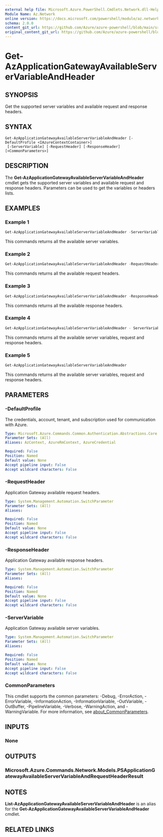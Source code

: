 ```yaml
---
external help file: Microsoft.Azure.PowerShell.Cmdlets.Network.dll-Help.xml
Module Name: Az.Network
online version: https://docs.microsoft.com/powershell/module/az.network/get-azapplicationgatewayavailableservervariableandheader
schema: 2.0.0
content_git_url: https://github.com/Azure/azure-powershell/blob/main/src/Network/Network/help/Get-AzApplicationGatewayAvailableServerVariableAndHeader.md
original_content_git_url: https://github.com/Azure/azure-powershell/blob/main/src/Network/Network/help/Get-AzApplicationGatewayAvailableServerVariableAndHeader.md
---
```


# Get-AzApplicationGatewayAvailableServerVariableAndHeader

## SYNOPSIS
Get the supported server variables and available request and response headers.

## SYNTAX

```
Get-AzApplicationGatewayAvailableServerVariableAndHeader [-DefaultProfile <IAzureContextContainer>]
 [-ServerVariable] [-RequestHeader] [-ResponseHeader] [<CommonParameters>]
```

## DESCRIPTION
The **Get-AzApplicationGatewayAvailableServerVariableAndHeader** cmdlet gets the supported server variables and available request and response headers. Parameters can be used to get the variables or headers lists.

## EXAMPLES

### Example 1
```powershell
Get-AzApplicationGatewayAvailableServerVariableAndHeader -ServerVariable
```

This commands returns all the available server variables.

### Example 2
```powershell
Get-AzApplicationGatewayAvailableServerVariableAndHeader -RequestHeader
```

This commands returns all the available request headers.

### Example 3
```powershell
Get-AzApplicationGatewayAvailableServerVariableAndHeader -ResponseHeader
```

This commands returns all the available response headers.

### Example 4
```powershell
Get-AzApplicationGatewayAvailableServerVariableAndHeader - ServerVariable -RequestHeader -ResponseHeader
```

This commands returns all the available server variables, request and response headers.

### Example 5
```powershell
Get-AzApplicationGatewayAvailableServerVariableAndHeader
```

This commands returns all the available server variables, request and response headers.

## PARAMETERS

### -DefaultProfile
The credentials, account, tenant, and subscription used for communication with Azure.

```yaml
Type: Microsoft.Azure.Commands.Common.Authentication.Abstractions.Core.IAzureContextContainer
Parameter Sets: (All)
Aliases: AzContext, AzureRmContext, AzureCredential

Required: False
Position: Named
Default value: None
Accept pipeline input: False
Accept wildcard characters: False
```

### -RequestHeader
Application Gateway available request headers.

```yaml
Type: System.Management.Automation.SwitchParameter
Parameter Sets: (All)
Aliases:

Required: False
Position: Named
Default value: None
Accept pipeline input: False
Accept wildcard characters: False
```

### -ResponseHeader
Application Gateway available response headers.

```yaml
Type: System.Management.Automation.SwitchParameter
Parameter Sets: (All)
Aliases:

Required: False
Position: Named
Default value: None
Accept pipeline input: False
Accept wildcard characters: False
```

### -ServerVariable
Application Gateway available server variables.

```yaml
Type: System.Management.Automation.SwitchParameter
Parameter Sets: (All)
Aliases:

Required: False
Position: Named
Default value: None
Accept pipeline input: False
Accept wildcard characters: False
```

### CommonParameters
This cmdlet supports the common parameters: -Debug, -ErrorAction, -ErrorVariable, -InformationAction, -InformationVariable, -OutVariable, -OutBuffer, -PipelineVariable, -Verbose, -WarningAction, and -WarningVariable. For more information, see [about_CommonParameters](http://go.microsoft.com/fwlink/?LinkID=113216).

## INPUTS

### None

## OUTPUTS

### Microsoft.Azure.Commands.Network.Models.PSApplicationGatewayAvailableServerVariableAndRequestHeaderResult

## NOTES
**List-AzApplicationGatewayAvailableServerVariableAndHeader** is an alias for the **Get-AzApplicationGatewayAvailableServerVariableAndHeader** cmdlet.

## RELATED LINKS
